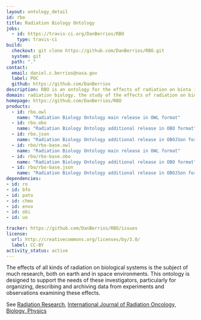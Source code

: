 ```yaml
---
layout: ontology_detail
id: rbo
title: Radiation Biology Ontology
jobs:
  - id: https://travis-ci.org/DanBerrios/RBO
    type: travis-ci
build:
  checkout: git clone https://github.com/DanBerrios/RBO.git
  system: git
  path: "."
contact:
  email: daniel.c.berrios@nasa.gov
  label: POC
  github: https://github.com/DanBerrios
description: RBO is an ontology for the effects of radiation on biota in terrestrial and space environments.
domain: radiation biology, the study of the effects of radiation on biological systems
homepage: https://github.com/DanBerrios/RBO
products:
  - id: rbo.owl
    name: "Radiation Biology Ontology main release in OWL format"
  - id: rbo.obo
    name: "Radiation Biology Ontology additional release in OBO format"
  - id: rbo.json
    name: "Radiation Biology Ontology additional release in OBOJSon format"
  - id: rbo/rbo-base.owl
    name: "Radiation Biology Ontology main release in OWL format"
  - id: rbo/rbo-base.obo
    name: "Radiation Biology Ontology additional release in OBO format"
  - id: rbo/rbo-base.json
    name: "Radiation Biology Ontology additional release in OBOJSon format"
dependencies:
- id: ro
- id: bfo
- id: pato
- id: chmo
- id: envo
- id: obi
- id: uo

tracker: https://github.com/DanBerrios/RBO/issues
license:
  url: http://creativecommons.org/licenses/by/3.0/
  label: CC-BY
activity_status: active
---
```


The effects of all kinds of radiation on biological systems is the subject of much research, both on earth and in space environments.  This ontology is designed to support the needs of these investigators, particularly for organizing, describing and archiving data from experiments and observations examining these effects.  

See [Radiation Research](https://meridian.allenpress.com/radiation-research), [International Journal of Radiation Oncology, Biology, Physics](https://www.redjournal.org/) 

